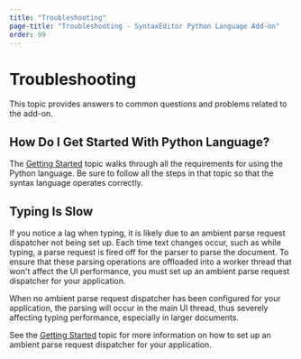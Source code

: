 ```yaml
---
title: "Troubleshooting"
page-title: "Troubleshooting - SyntaxEditor Python Language Add-on"
order: 99
---
```

# Troubleshooting

This topic provides answers to common questions and problems related to the add-on.

## How Do I Get Started With Python Language?

The [Getting Started](python/getting-started.md) topic walks through all the requirements for using the Python language.  Be sure to follow all the steps in that topic so that the syntax language operates correctly.

## Typing Is Slow

If you notice a lag when typing, it is likely due to an ambient parse request dispatcher not being set up.  Each time text changes occur, such as while typing, a parse request is fired off for the parser to parse the document.  To ensure that these parsing operations are offloaded into a worker thread that won't affect the UI performance, you must set up an ambient parse request dispatcher for your application.

When no ambient parse request dispatcher has been configured for your application, the parsing will occur in the main UI thread, thus severely affecting typing performance, especially in larger documents.

See the [Getting Started](python/getting-started.md) topic for more information on how to set up an ambient parse request dispatcher for your application.
